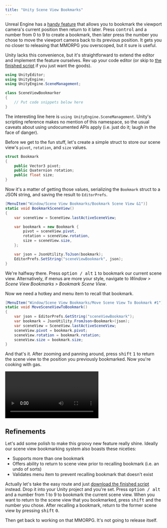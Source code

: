 ```yaml
---
title: "Unity Scene View Bookmarks"
---
```


Unreal Engine has a [handy feature](https://www.youtube.com/watch?v=_i-d5OZmhWI) that allows you to bookmark the viewport camera's current position then return to it later. Press <kbd>control</kbd> and a number from 0 to 9 to create a bookmark, then later press the number you chose to move the viewport camera back to its previous position. It gets you no closer to releasing that MMORPG you overscoped, but it sure is useful.

Unity lacks this convenience, but it's straightforward to extend the editor and implement the feature ourselves. Rev up your code editor (or skip to [the finished script](https://github.com/mminer/scene-view-bookmarks/blob/master/SceneViewBookmarker.cs) if you just want the goods).

```csharp
using UnityEditor;
using UnityEngine;
using UnityEngine.SceneManagement;

class SceneViewBookmarker
{
    // Put code snippets below here
}
```

The interesting line here is `using UnityEngine.SceneManagement`. Unity's scripting reference makes no mention of this namespace, so the usual caveats about using undocumented APIs apply (i.e. just do it; laugh in the face of danger).

Before we get to the fun stuff, let's create a simple struct to store our scene view's `pivot`, `rotation`, and `size` values.

```csharp
struct Bookmark
{
    public Vector3 pivot;
    public Quaternion rotation;
    public float size;
}
```

Now it's a matter of getting those values, serializing the `Bookmark` struct to a JSON string, and saving the result to `EditorPrefs`.

```csharp
[MenuItem("Window/Scene View Bookmarks/Bookmark Scene View &1")]
static void BookmarkSceneView()
{
    var sceneView = SceneView.lastActiveSceneView;

    var bookmark = new Bookmark {
        pivot = sceneView.pivot,
        rotation = sceneView.rotation,
        size = sceneView.size,
    };

    var json = JsonUtility.ToJson(bookmark);
    EditorPrefs.SetString("sceneViewBookmark", json);
}
```

We're halfway there. Press <kbd>option / alt</kbd> <kbd>1</kbd> to bookmark our current scene view. Alternatively, if menus are more your style, navigate to *Window > Scene View Bookmarks > Bookmark Scene View*.

Now we need a hotkey and menu item to recall that bookmark.

```csharp
[MenuItem("Window/Scene View Bookmarks/Move Scene View To Bookmark #1")]
static void MoveSceneViewToBookmark()
{
    var json = EditorPrefs.GetString("sceneViewBookmark");
    var bookmark = JsonUtility.FromJson<Bookmark>(json);
    var sceneView = SceneView.lastActiveSceneView;
    sceneView.pivot = bookmark.pivot;
    sceneView.rotation = bookmark.rotation;
    sceneView.size = bookmark.size;
}
```

And that's it. After zooming and panning around, press <kbd>shift</kbd> <kbd>1</kbd> to return the scene view to the position you previously bookmarked. Now you're cooking with gas.

<video autoplay loop src="/videos/scene-view-bookmarks.mp4"></video>

## Refinements

Let's add some polish to make this groovy new feature really shine. Ideally our scene view bookmarking system also boasts these niceties:

- Supports more than one bookmark
- Offers ability to return to scene view prior to recalling bookmark (i.e. an undo of sorts)
- Validates menu item to prevent recalling bookmark that doesn't exist

Actually let's take the easy route and just [download the finished script](https://github.com/mminer/scene-view-bookmarks/blob/master/SceneViewBookmarker.cs) instead. Drop it into your Unity project and you're set. Press <kbd>option / alt</kbd> and a number from 1 to 9 to bookmark the current scene view. When you want to return to the scene view that you bookmarked, press <kbd>shift</kbd> and the number you chose. After recalling a bookmark, return to the former scene view by pressing <kbd>shift</kbd> <kbd>0</kbd>.

Then get back to working on that MMORPG. It's not going to release itself.
